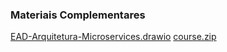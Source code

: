 ### Materiais Complementares

[EAD-Arquitetura-Microservices.drawio](./EAD-Arquitetura-Microservices.drawio)
[course.zip](./course.zip)